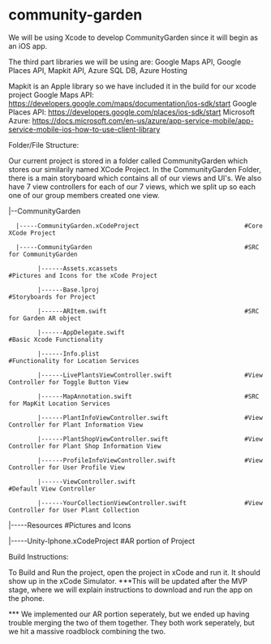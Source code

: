 # community-garden
We will be using Xcode to develop CommunityGarden since it will begin as an iOS app. 

The third part libraries we will be using are: Google Maps API, Google Places API, Mapkit API, Azure SQL DB, Azure Hosting


Mapkit is an Apple library so we have included it in the build for our xcode project
Google Maps API: https://developers.google.com/maps/documentation/ios-sdk/start
Google Places API: https://developers.google.com/places/ios-sdk/start
Microsoft Azure: https://docs.microsoft.com/en-us/azure/app-service-mobile/app-service-mobile-ios-how-to-use-client-library


Folder/File Structure:

Our current project is stored in a folder called CommunityGarden which stores our similarily named XCode Project. In the CommunityGarden Folder, there is a main storyboard which contains all of our views and UI's. We also have 7 view controllers for each of our 7 views, which we split up so each one of our group members created one view. 


|--CommunityGarden

      |-----CommunityGarden.xCodeProject                             #Core XCode Project
   
      |-----CommunityGarden                                          #SRC for CommunityGarden
      
            |------Assets.xcassets                                   #Pictures and Icons for the xCode Project
            
            |------Base.lproj                                        #Storyboards for Project
            
            |------ARItem.swift                                      #SRC for Garden AR object
            
            |------AppDelegate.swift                                 #Basic Xcode Functionality
            
            |------Info.plist                                        #Functionality for Location Services
            
            |------LivePlantsViewController.swift                    #View Controller for Toggle Button View
            
            |------MapAnnotation.swift                               #SRC for MapKit Location Services
            
            |------PlantInfoViewController.swift                     #View Controller for Plant Information View
            
            |------PlantShopViewController.swift                     #View Controller for Plant Shop Information View
            
            |------ProfileInfoViewController.swift                   #View Controller for User Profile View
            
            |------ViewController.swift                              #Default View Controller
            
            |------YourCollectionViewController.swift                #View Controller for User Plant Collection
            
|-----Resources                                                      #Pictures and Icons
   
|-----Unity-Iphone.xCodeProject                                      #AR portion of Project

Build Instructions:

To Build and Run the project, open the project in xCode and run it. It should show up in the xCode Simulator. 
  ***This will be updated after the MVP stage, where we will explain instructions to download and run the app on the phone. 


*** We implemented our AR portion seperately, but we ended up having trouble merging the two of them together. They both work seperately, but we hit a massive roadblock combining the two. 
